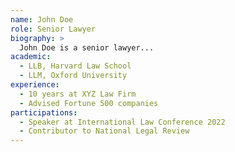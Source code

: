 ```yaml
---
name: John Doe
role: Senior Lawyer
biography: >
  John Doe is a senior lawyer...
academic:
  - LLB, Harvard Law School
  - LLM, Oxford University
experience:
  - 10 years at XYZ Law Firm
  - Advised Fortune 500 companies
participations:
  - Speaker at International Law Conference 2022
  - Contributor to National Legal Review
---
```

